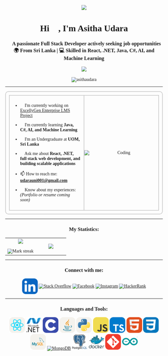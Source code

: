 <div style="font-family:'Times New Roman', Times, serif">

<p align="center">
  <img src="https://github.com/7oSkaaa/7oSkaaa/blob/main/Images/about_me.gif?raw=true" width="100px">
</p>

<h1 align="center">Hi 👋, I'm Asitha Udara</h1>
<h3 align="center">🚀 A passionate Full Stack Developer actively seeking job opportunities<br>🌍 From Sri Lanka | 💻 Skilled in React, .NET, Java, C#, AI, and Machine Learning</h3>

<div id="user-content-toc">
  <p align="center">
  <a href="https://github.com/DenverCoder1/readme-typing-svg"><img src="https://readme-typing-svg.herokuapp.com?font=Fredoka+One&color=%23C8BE25&size=25&center=true&vCenter=true&width=620&lines=Passionate+Enthusiastic+and+Skilled+Undergraduate;Creative%2C+Smart+and+Easy-going+Individual;Responsible+and+Committed+Team+Player"></a>
</p>
</div>

<p align="center">
  <img src="https://komarev.com/ghpvc/?username=asithaudara&label=Profile%20views&color=0e75b6&style=flat" alt="asithaudara" />
</p>

---

<table align="center" style="border: 2px solid #ccc; border-radius: 10px; padding: 10px;">
<tr style="border: 2px solid #ccc;">
<td width="50%" align="left" style="vertical-align:top; padding:10px; border-right: 2px solid #ccc;">

- 🔭 I'm currently working on [ExcellyGen Enterprise LMS Project](https://github.com/UdaraExcellyGen)

- 🌱 I'm currently learning **Java, C#, AI, and Machine Learning**

- 🏫 I'm an Undergraduate at **UOM, Sri Lanka**

- 💬 Ask me about **React, .NET, full stack web development, and building scalable applications**

- 📫 How to reach me: **udarauni001@gmail.com**

- 📄 Know about my experiences: *(Portfolio or resume coming soon)*

</td>
<td width="50%" align="center" style="padding:0; vertical-align:middle;">

  <img align="center" alt="Coding" width="100%" height="100%" style="display:block; max-width:100%; object-fit:cover;" src="https://repository-images.githubusercontent.com/588181932/e36ec678-7984-4cdd-8e4c-a3932772ff8e">

</td>
</tr>
</table>

---

<h3 align="center">My Statistics:</h3>
<p align="center">
<table align="center">
<tr border="none">
<td width="50%" align="center">
  
  <img align="center" src="https://github-readme-stats.vercel.app/api?username=AsithaUdara&theme=dark&show_icons=true&count_private=true" />
  <br></br>
  <img title="🔥 Get streak stats for your profile at git.io/streak-stats" alt="Mark streak" src="https://github-readme-streak-stats.herokuapp.com/?user=AsithaUdara&theme=dark&hide_border=false" /> 
</td>
<td width="50%" align="center">

  <img align="center" src="https://github-readme-stats.anuraghazra1.vercel.app/api/top-langs/?username=AsithaUdara&theme=dark&hide_border=false&no-bg=true&no-frame=true&langs_count=10"/>
  
  </td>
</tr>
</table>

---

<h3 align="center">Connect with me:</h3>
<p align="center">
<a href="https://www.linkedin.com/in/asithaudara" target="blank"><img align="center" src="https://github.com/tandpfun/skill-icons/blob/main/icons/LinkedIn.svg" alt="LinkedIn" height="50" width="50" /></a>
<a href="https://stackoverflow.com/users/asitha-udara" target="blank"><img align="center" src="https://raw.githubusercontent.com/rahuldkjain/github-profile-readme-generator/master/src/images/icons/Social/stack-overflow.svg" alt="Stack Overflow" height="50" width="50" /></a>
<a href="https://fb.com/asitha.udara" target="blank"><img align="center" src="https://raw.githubusercontent.com/rahuldkjain/github-profile-readme-generator/master/src/images/icons/Social/facebook.svg" alt="Facebook" height="50" width="50" /></a>
<a href="https://instagram.com/azy.udara" target="blank"><img align="center" src="https://www.edigitalagency.com.au/wp-content/uploads/new-Instagram-icon-png-full-colour.png" alt="Instagram" height="50" width="50" /></a>
<a href="https://www.hackerrank.com/asitha_udara" target="blank"><img align="center" src="https://raw.githubusercontent.com/rahuldkjain/github-profile-readme-generator/master/src/images/icons/Social/hackerrank.svg" alt="HackerRank" height="50" width="50" /></a>
</p>

---

<h3 align="center">Languages and Tools:</h3>
<p align="center"> 
<a href="#"><img src="https://github.com/tandpfun/skill-icons/blob/main/icons/React-Light.svg" alt="React" width="50" height="50"/></a>
<a href="#"><img src="https://raw.githubusercontent.com/devicons/devicon/master/icons/dot-net/dot-net-original-wordmark.svg" alt=".NET" width="50" height="50"/></a>
<a href="#"><img src="https://github.com/tandpfun/skill-icons/blob/main/icons/C.svg" alt="C" width="50" height="50"/></a> 
<a href="#"><img src="https://github.com/tandpfun/skill-icons/blob/main/icons/Java-Light.svg" alt="Java" width="50" height="50"/></a>
<a href="#"><img src="https://github.com/tandpfun/skill-icons/blob/main/icons/Python-Light.svg" alt="Python" width="50" height="50"/></a>
<a href="#"><img src="https://github.com/tandpfun/skill-icons/blob/main/icons/JavaScript.svg" alt="JavaScript" width="50" height="50"/></a>
<a href="#"><img src="https://github.com/tandpfun/skill-icons/blob/main/icons/TypeScript.svg" alt="TypeScript" width="50" height="50"/></a>
<a href="#"><img src="https://github.com/tandpfun/skill-icons/blob/main/icons/HTML.svg" alt="HTML" width="50" height="50"/></a>
<a href="#"><img src="https://github.com/tandpfun/skill-icons/blob/main/icons/CSS.svg" alt="CSS" width="50" height="50"/></a>
<a href="#"><img src="https://github.com/tandpfun/skill-icons/blob/main/icons/MySQL-Light.svg" alt="MySQL" width="50" height="50"/></a>
<a href="#"><img src="https://github.com/Scar1109/skill-icons/blob/main/icons/MongoDB.svg" alt="MongoDB" width="50" height="50"/></a>
<a href="#"><img src="https://raw.githubusercontent.com/devicons/devicon/master/icons/postgresql/postgresql-original-wordmark.svg" alt="PostgreSQL" width="50" height="50"/></a>
<a href="#"><img src="https://raw.githubusercontent.com/devicons/devicon/master/icons/docker/docker-original-wordmark.svg" alt="Docker" width="50" height="50"/></a>
<a href="#"><img src="https://github.com/tandpfun/skill-icons/blob/main/icons/Git.svg" alt="Git" width="50" height="50"/></a>
<a href="#"><img src="https://raw.githubusercontent.com/devicons/devicon/master/icons/arduino/arduino-original.svg" alt="Arduino" width="50" height="50"/></a>
</p>

</div>
